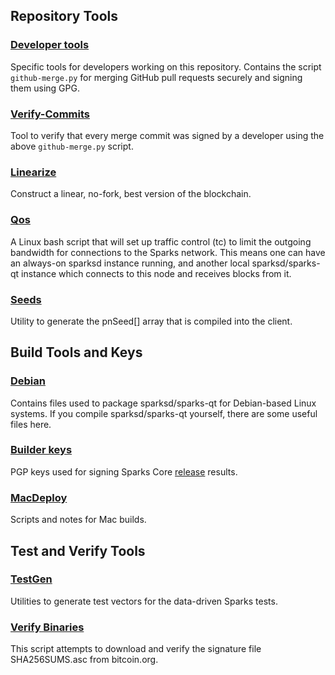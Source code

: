 Repository Tools
---------------------

### [Developer tools](/contrib/devtools) ###
Specific tools for developers working on this repository.
Contains the script `github-merge.py` for merging GitHub pull requests securely and signing them using GPG.

### [Verify-Commits](/contrib/verify-commits) ###
Tool to verify that every merge commit was signed by a developer using the above `github-merge.py` script.

### [Linearize](/contrib/linearize) ###
Construct a linear, no-fork, best version of the blockchain.

### [Qos](/contrib/qos) ###
A Linux bash script that will set up traffic control (tc) to limit the outgoing bandwidth for connections to the Sparks network. This means one can have an always-on sparksd instance running, and another local sparksd/sparks-qt instance which connects to this node and receives blocks from it.

### [Seeds](/contrib/seeds) ###
Utility to generate the pnSeed[] array that is compiled into the client.

Build Tools and Keys
---------------------

### [Debian](/contrib/debian) ###
Contains files used to package sparksd/sparks-qt
for Debian-based Linux systems. If you compile sparksd/sparks-qt yourself, there are some useful files here.

### [Builder keys](/contrib/builder-keys)
PGP keys used for signing Sparks Core [release](/doc/release-process.md) results.

### [MacDeploy](/contrib/macdeploy) ###
Scripts and notes for Mac builds.

Test and Verify Tools
---------------------

### [TestGen](/contrib/testgen) ###
Utilities to generate test vectors for the data-driven Sparks tests.

### [Verify Binaries](/contrib/verifybinaries) ###
This script attempts to download and verify the signature file SHA256SUMS.asc from bitcoin.org.
